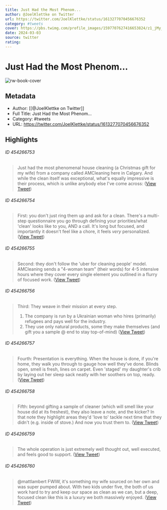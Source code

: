 ```yaml
---
title: Just Had the Most Phenom...
author: @JoelKlettke on Twitter
url: https://twitter.com/JoelKlettke/status/1613277070456676352
category: #tweets
cover: https://pbs.twimg.com/profile_images/1597707627416653824/z1_jMy_u.jpg
date: 2024-03-03
source: twitter
rating:
---
```

# Just Had the Most Phenom...

![rw-book-cover](https://pbs.twimg.com/profile_images/1597707627416653824/z1_jMy_u.jpg)

## Metadata
- Author: [[@JoelKlettke on Twitter]]
- Full Title: Just Had the Most Phenom...
- Category: #tweets
- URL: https://twitter.com/JoelKlettke/status/1613277070456676352

## Highlights
###### ID 454266753
> Just had the most phenomenal house cleaning (a Christmas gift for my wife) from a company called AMCleaning here in Calgary. 
> And while the clean itself was exceptional, what's equally impressive is their process, which is unlike anybody else I've come across: ([View Tweet](https://twitter.com/JoelKlettke/status/1613277070456676352))
    
###### ID 454266754
> First: you don't just ring them up and ask for a clean. 
> There's a multi-step questionnaire you go through defining your priorities/what 'clean' looks like to you, AND a call.
> It's long but focused, and importantly it doesn't feel like a chore, it feels *very* personalized. ([View Tweet](https://twitter.com/JoelKlettke/status/1613277071870160897))
    
###### ID 454266755
> Second: they don't follow the 'uber for cleaning people' model. 
> AMCleaning sends a "4-woman team" (their words) for 4-5 intensive hours where they cover every single element you outlined in a flurry of focused work. ([View Tweet](https://twitter.com/JoelKlettke/status/1613277073170370560))
    
###### ID 454266756
> Third: They weave in their mission at every step. 
> 1. The company is run by a Ukrainian woman who hires (primarily) refugees and pays well for the industry. 
> 2. They use only natural products, some they make themselves (and gift you a sample @ end to stay top-of-mind) ([View Tweet](https://twitter.com/JoelKlettke/status/1613277074445438976))
    
###### ID 454266757
> Fourth: Presentation is everything. When the house is done, if you're home, they walk you through to gauge how well they've done. 
> Blinds open, smell is fresh, lines on carpet. Even 'staged' my daughter's crib by laying out her sleep sack neatly with her soothers on top, ready. ([View Tweet](https://twitter.com/JoelKlettke/status/1613277075686952962))
    
###### ID 454266758
> Fifth: beyond gifting a sample of cleaner (which will smell like your house did at its freshest), they also leave a note, and the kicker?
> In that note they highlight areas they'd 'love to' tackle next time that they didn't (e.g. inside of stove.)
> And now you trust them to. ([View Tweet](https://twitter.com/JoelKlettke/status/1613277076983013376))
    
###### ID 454266759
> The whole operation is just extremely well thought out, well executed, and feels good to support. ([View Tweet](https://twitter.com/JoelKlettke/status/1613277078245494788))
    
###### ID 454266760
> @mattlambert FWIW, it's something my wife sourced on her own and was super pumped about. With two kids under five, the both of us work hard to try and keep our space as clean as we can, but a deep, focused clean like this is a luxury we both massively enjoyed. ([View Tweet](https://twitter.com/JoelKlettke/status/1613280649301086209))
    
